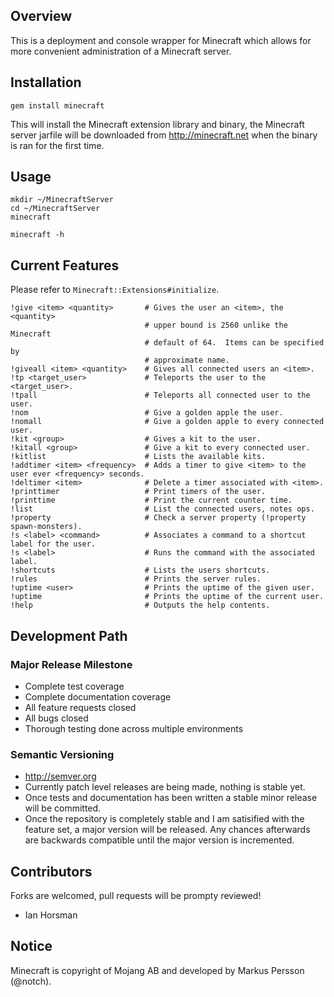 Overview
--------

This is a deployment and console wrapper for Minecraft which allows for more
convenient administration of a Minecraft server.

Installation
------------

    gem install minecraft

This will install the Minecraft extension library and binary, the Minecraft
server jarfile will be downloaded from http://minecraft.net when the binary is
ran for the first time.

Usage
-----

    mkdir ~/MinecraftServer
    cd ~/MinecraftServer
    minecraft

    minecraft -h

Current Features
----------------

Please refer to `Minecraft::Extensions#initialize`.

    !give <item> <quantity>       # Gives the user an <item>, the <quantity> 
                                  # upper bound is 2560 unlike the Minecraft 
                                  # default of 64.  Items can be specified by
                                  # approximate name.
    !giveall <item> <quantity>    # Gives all connected users an <item>.
    !tp <target_user>             # Teleports the user to the <target_user>.
    !tpall                        # Teleports all connected user to the user.
    !nom                          # Give a golden apple the user.
    !nomall                       # Give a golden apple to every connected user.
    !kit <group>                  # Gives a kit to the user.
    !kitall <group>               # Give a kit to every connected user.
    !kitlist                      # Lists the available kits.
    !addtimer <item> <frequency>  # Adds a timer to give <item> to the user ever <frequency> seconds.
    !deltimer <item>              # Delete a timer associated with <item>.
    !printtimer                   # Print timers of the user.
    !printtime                    # Print the current counter time.
    !list                         # List the connected users, notes ops.
    !property                     # Check a server property (!property spawn-monsters).
    !s <label> <command>          # Associates a command to a shortcut label for the user.
    !s <label>                    # Runs the command with the associated label.
    !shortcuts                    # Lists the users shortcuts.
    !rules                        # Prints the server rules.
    !uptime <user>                # Prints the uptime of the given user.
    !uptime                       # Prints the uptime of the current user.
    !help                         # Outputs the help contents.

Development Path
----------------

### Major Release Milestone

- Complete test coverage
- Complete documentation coverage
- All feature requests closed
- All bugs closed
- Thorough testing done across multiple environments


### Semantic Versioning

- http://semver.org
- Currently patch level releases are being made, nothing is stable yet.
- Once tests and documentation has been written a stable minor release will be
committed.
- Once the repository is completely stable and I am satisified with the feature
set, a major version will be released.  Any chances afterwards are backwards
compatible until the major version is incremented.

Contributors
------------

Forks are welcomed, pull requests will be prompty reviewed!

- Ian Horsman

Notice
------

Minecraft is copyright of Mojang AB and developed by Markus Persson (@notch).
